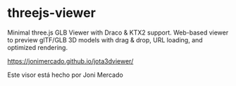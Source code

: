 # threejs-viewer
Minimal three.js GLB Viewer with Draco &amp; KTX2 support. Web-based viewer to preview glTF/GLB 3D models with drag &amp; drop, URL loading, and optimized rendering.

https://jonimercado.github.io/jota3dviewer/

Este visor está hecho por Joni Mercado
